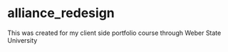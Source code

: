 # alliance_redesign
This was created for my client side portfolio course through Weber State University
